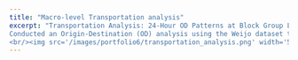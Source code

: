 ```yaml
---
title: "Macro-level Transportation analysis"
excerpt: "Transportation Analysis: 24-Hour OD Patterns at Block Group Level Using Weijo Dataset:<br/>
Conducted an Origin-Destination (OD) analysis using the Weijo dataset to examine daily travel patterns at the block group level, identifying key mobility trends, peak-hour congestion zones, and trip distribution dynamics.<br/>
<br/><img src='/images/portfolio6/transportation_analysis.png' width='500' height='300'>"
---
```



